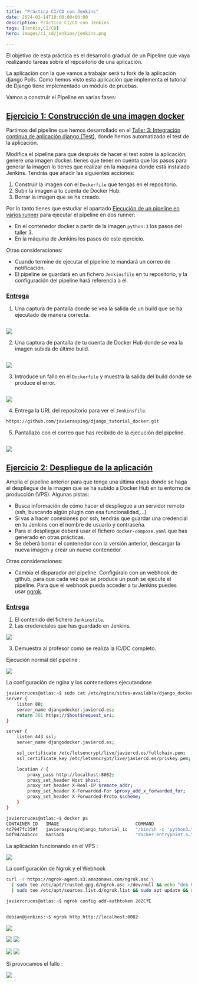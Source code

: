 ```yaml
---
title: "Práctica CI/CD con Jenkins"
date: 2024-03-14T10:00:00+00:00
description: Práctica CI/CD con Jenkins
tags: [Jenkis,CI/CD]
hero: images/ci_cd/jenkins/jenkins.png

---
```



El objetivo de esta práctica es el desarrollo gradual de un Pipeline que vaya realizando tareas sobre el repositorio de una aplicación.

La aplicación con la que vamos a trabajar será tu fork de la aplicación django Polls. Como hemos visto esta aplicación que implementa el tutorial de Django tiene implementado un módulo de pruebas.

Vamos a construir el Pipeline en varias fases:

## [Ejercicio 1: Construcción de una imagen docker](https://fp.josedomingo.org/iaw/5_ic/practica.html#ejercicio-1-construcci%C3%B3n-de-una-imagen-docker)

Partimos del pipeline que hemos desarrollado en el [Taller 3: Integración continua de aplicación django (Test)](https://fp.josedomingo.org/iaw/5_ic/taller3.html), donde hemos automatizado el test de la aplicación.

Modifica el pipeline para que después de hacer el test sobre la aplicación, genere una imagen docker. tienes que tener en cuenta que los pasos para generar la imagen lo tienes que realizar en la máquina donde está instalado Jenkins. Tendrás que añadir las siguientes acciones:

1. Construir la imagen con el `Dockerfile` que tengas en el repositorio.
2. Subir la imagen a tu cuenta de Docker Hub.
3. Borrar la imagen que se ha creado.

Por lo tanto tienes que estudiar el apartado [Ejecución de un pipeline en varios runner](https://fp.josedomingo.org/iaw/5_ic/jenkins/runner.html) para ejecutar el pipeline en dos runner:

- En el contenedor docker a partir de la imagen `python:3` los pasos del taller 3.
- En la máquina de Jenkins los pasos de este ejercicio.

Otras consideraciones:

- Cuando termine de ejecutar el pipeline te mandará un correo de notificación.
- El pipeline se guardará en un fichero `Jenkinsfile` en tu repositorio, y la configuración del pipeline hará referencia a él.

### [Entrega](https://fp.josedomingo.org/iaw/5_ic/practica.html#entrega)

1. Una captura de pantalla donde se vea la salida de un build que se ha ejecutado de manera correcta.

```bash

```

![](../img/Pasted_image_20240307100704.png)


2. Una captura de pantalla de tu cuenta de Docker Hub donde se vea la imagen subida de último build.

```bash

```

![](../img/Pasted_image_20240307100721.png)

3. Introduce un fallo en el `Dockerfile` y muestra la salida del build donde se produce el error.

```bash

```

![](../img/Pasted_image_20240307100737.png)

4. Entrega la URL del repositorio para ver el `Jenkinsfile`.

```bash
https://github.com/javierasping/django_tutorial_docker.git
```


5. Pantallazo con el correo que has recibido de la ejecución del pipeline.

```bash

```

![](../img/Pasted_image_20240307100824.png)


## [Ejercicio 2: Despliegue de la aplicación](https://fp.josedomingo.org/iaw/5_ic/practica.html#ejercicio-2-despliegue-de-la-aplicaci%C3%B3n)

Amplía el pipeline anterior para que tenga una última etapa donde se haga el despliegue de la imagen que se ha subido a Docker Hub en tu entorno de producción (VPS). Algunas pistas:

- Busca información de cómo hacer el despliegue a un servidor remoto (ssh, buscando algún plugin con esa funcionalidad,…)
- Si vas a hacer conexiones por ssh, tendrás que guardar una credencial en tu Jenkins con el nombre de usuario y contraseña.
- Para el despliegue deberá usar el fichero `docker-compose.yaml` que has generado en otras prácticas.
- Se deberá borrar el contenedor con la versión anterior, descargar la nueva imagen y crear un nuevo contenedor.

Otras consideraciones:

- Cambia el disparador del pipeline. Configúralo con un webhook de github, para que cada vez que se produce un push se ejecute el pipeline. Para que el webhook pueda acceder a tu Jenkins puedes usar [ngrok](https://ngrok.com/).

### [Entrega](https://fp.josedomingo.org/iaw/5_ic/practica.html#entrega)

1. El contenido del fichero `Jenkinsfile`.
2. Las credenciales que has guardado en Jenkins.

![](../img/Pasted_image_20240307151636.png)

3. Demuestra al profesor como se realiza la IC/DC completo.

Ejecución normal del pipeline :

![](../img/Pasted_image_20240307151713.png)

La configuración de nginx y los contenedores ejecutandose

```bash
javiercruces@atlas:~$ sudo cat /etc/nginx/sites-available/django_docker 
server {
    listen 80;
    server_name djangodocker.javiercd.es;
    return 301 https://$host$request_uri;
}

server {
    listen 443 ssl;
    server_name djangodocker.javiercd.es;

    ssl_certificate /etc/letsencrypt/live/javiercd.es/fullchain.pem;
    ssl_certificate_key /etc/letsencrypt/live/javiercd.es/privkey.pem;

    location / {
        proxy_pass http://localhost:8082;
        proxy_set_header Host $host;
        proxy_set_header X-Real-IP $remote_addr;
        proxy_set_header X-Forwarded-For $proxy_add_x_forwarded_for;
        proxy_set_header X-Forwarded-Proto $scheme;
    }
}

javiercruces@atlas:~$ docker ps
CONTAINER ID   IMAGE                             COMMAND                  CREATED          STATUS          PORTS                                       NAMES
4d7947fc359f   javierasping/django_tutorial_ic   "/bin/sh -c 'python3…"   33 minutes ago   Up 33 minutes   0.0.0.0:8082->3000/tcp, :::8082->3000/tcp   django_tutorial_web
bdf947a4bccc   mariadb                           "docker-entrypoint.s…"   33 minutes ago   Up 33 minutes   3306/tcp                                    mariadb-django

```
La aplicación funcionando en el VPS :

![](../img/Pasted_image_20240307191739.png)

La configuración de Ngrok y el Webhook

```bash
curl -s https://ngrok-agent.s3.amazonaws.com/ngrok.asc \
  | sudo tee /etc/apt/trusted.gpg.d/ngrok.asc >/dev/null && echo "deb https://ngrok-agent.s3.amazonaws.com buster main" \
  | sudo tee /etc/apt/sources.list.d/ngrok.list && sudo apt update && sudo apt install ngrok

javiercruces@atlas:~$ ngrok config add-authtoken 2d2CfE


debian@jenkins:~$ ngrok http http://localhost:8082

```

![](../img/Pasted_image_20240307195316.png)

![](../img/Pasted_image_20240307192546.png)
![](../img/Pasted_image_20240307194954.png)

![](../img/Pasted_image_20240307195210.png)
![](../img/Pasted_image_20240307195252.png)

Si provocamos el fallo :

![](../img/Pasted_image_20240307195917.png)
